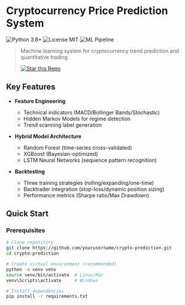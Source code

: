 # Cryptocurrency Price Prediction System

![Python 3.8+](https://img.shields.io/badge/python-3.8+-blue.svg)
![License MIT](https://img.shields.io/badge/license-MIT-green.svg)
![ML Pipeline](https://img.shields.io/badge/pipeline-feature%20engineering%20%7C%20model%20training%20%7C%20backtesting-orange.svg)

> Machine learning system for cryptocurrency trend prediction and quantitative trading
>
> [![Star this Repo](https://img.shields.io/github/stars/hellosummer12315/predicting-crypto?style=social)](https://github.com/hellosummer12315/predicting-crypto)

## Key Features

- **Feature Engineering**
  - Technical indicators (MACD/Bollinger Bands/Stochastic)
  - Hidden Markov Models for regime detection
  - Trend scanning label generation

- **Hybrid Model Architecture**
  - Random Forest (time-series cross-validated)
  - XGBoost (Bayesian-optimized)
  - LSTM Neural Networks (sequence pattern recognition)

- **Backtesting**
  - Three training strategies (rolling/expanding/one-time)
  - Backtrader integration (stop-loss/dynamic position sizing)
  - Performance metrics (Sharpe ratio/Max Drawdown)

## Quick Start

### Prerequisites
```bash
# Clone repository
git clone https://github.com/yourusername/crypto-prediction.git
cd crypto-prediction

# Create virtual environment (recommended)
python -m venv venv
source venv/bin/activate  # Linux/Mac
venv\Scripts\activate     # Windows

# Install dependencies
pip install -r requirements.txt
